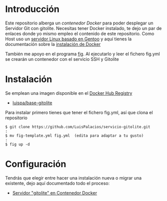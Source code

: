 # Introducción

Este repositorio alberga un *contenedor Docker* para poder desplegar un Servidor Git con gitolite. Necesitas tener Docker instalado, te dejo un par de enlaces donde yo mismo empleo el contenido de este repositorio. Como Host uso un [servidor Linux basado en Gentoo](http://blog.luispa.com/index.php?controller=post&action=view&id_post=27) y aquí tienes la documentación sobre la [instalación de Docker](http://blog.luispa.com/index.php?controller=post&action=view&id_post=38)

También me apoyo en el programa [fig](http://www.fig.sh/index.html). Al ejecutarlo y leer el fichero fig.yml se crearán un contenedor con el servicio SSH y Gitolite

# Instalación

Se emplean una imagen disponible en el [Docker Hub Registry](https://registry.hub.docker.com/)

* [luispa/base-gitolite](https://registry.hub.docker.com/u/luispa/base-gitolite/)

Para instalar primero tienes que tener el fichero fig.yml, así que clona el repositorio

    $ git clone https://github.com/LuisPalacios/servicio-gitolite.git
    :
    $ mv fig-template.yml fig.yml  (edita para adaptar a tu gusto)
    :
    $ fig up -d

# Configuración

Tendrás que elegir entre hacer una instalación nueva o migrar una existente, dejo aquí documentado todo el proceso:

* [Servidor "gitolite" en Contenedor Docker](http://www.luispa.com/?p=184)
